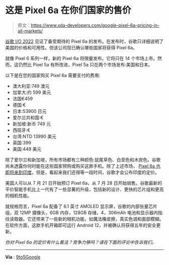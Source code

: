 # 这是 Pixel 6a 在你们国家的售价

> 原文：<https://www.xda-developers.com/google-pixel-6a-pricing-in-all-markets/>

[谷歌 I/O 2022](https://www.xda-developers.com/google-io-2022-recap-major-announcements/) 见证了备受期待的 Pixel 6a 的发布。在发布时，谷歌只详细说明了美国的价格和可用性。但该公司现已确认哪些国家将获得 Pixel 6a。

就像 Pixel 6 系列一样，新的 Pixel 6a 将限量发布。它将只在 14 个市场上市。然而，这仍然比 Pixel 5a 有所改进，Pixel 5a 只在两个市场发布:美国和日本。

以下是在您的国家购买 Pixel 6a 需要支付的费用:

*   澳大利亚:749 澳元
*   加拿大:约 599 美元
*   法国€459
*   德国:€
*   日本:53900 日元
*   爱尔兰共和国:€
*   新加坡:新币 749 元
*   西班牙:€
*   台湾:NTD 13990 美元
*   英国:399
*   美国:449 美元

除了爱尔兰和新加坡，所有市场都有三种颜色:鼠尾草色、白垩色和木炭色。谷歌尚未透露你何时能在这些国家预购或购买这款手机。除了上述市场， [Pixel 6a 也即将来到印度](https://www.xda-developers.com/google-pixel-6a-officially-coming-india/)。但是，看起来我们还得等一段时间，谷歌才会公布印度的定价。

美国人可以从 7 月 21 日开始预订 Pixel 6a，从 7 月 28 日开始销售。谷歌最新的平价智能手机比上一代有了一些显著的升级，包括新的设计、更快的芯片组和更高的相机性能。

就规格而言，Pixel 6a 配备了 6.1 英寸 AMOLED 显示屏，谷歌的内部张量芯片组，双 12MP 摄像头，6GB 内存，128GB 存储，4，306mAh 电池和显示器内指纹读取器。它还带来了一些新的相机功能，如魔法橡皮擦，真实色调和面部模糊。在软件方面，这款手机开箱即可运行 Android 12，并被确认将获得五年的安全更新。

*你对 Pixel 6a 的定价有什么看法？竞争力够吗？请在下面的评论中告诉我们。*

* * *

**Via** : [9to5Google](https://9to5google.com/2022/05/13/pixel-6a-countries/)